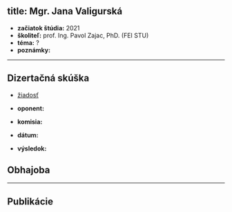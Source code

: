 title: Mgr. Jana Valigurská
---

* **začiatok štúdia:** 2021    
* **školiteľ:** prof. Ing. Pavol Zajac, PhD. (FEI STU)    
* **téma:** ?   
* **poznámky:**



---


## Dizertačná skúška

* [žiadosť](DS_dsziadost.pdf)   

* **oponent:**     
* **komisia:**    
* **dátum:**    
* **výsledok:**    




## Obhajoba



---


## Publikácie




